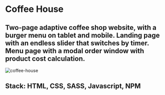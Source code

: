 # Coffee House
## Two-page adaptive coffee shop website, with a burger menu on tablet and mobile. Landing page with an endless slider that switches by timer. Menu page with a modal order window with product cost calculation.
![coffee-house](https://github.com/user-attachments/assets/0bfc2c18-eddd-4bf3-b1c6-14c4e331a4df)

## Stack: HTML, CSS, SASS, Javascript, NPM
